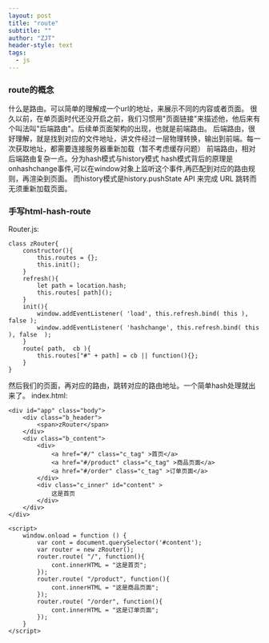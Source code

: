 ```yaml
---
layout: post
title: "route"
subtitle: ""
author: "ZJT"
header-style: text
tags:
  - js
---
```


### route的概念

什么是路由。可以简单的理解成一个url的地址，来展示不同的内容或者页面。
很久以前，在单页面时代还没开启之前，我们习惯用"页面链接"来描述他，他后来有个叫法叫"后端路由"。后续单页面架构的出现，也就是前端路由。
后端路由，很好理解，就是找到对应的文件地址，讲文件经过一层物理转换，输出到前端。每一次获取地址，都需要连接服务器重新加载（暂不考虑缓存问题）
前端路由，相对后端路由复杂一点。分为hash模式与history模式
hash模式背后的原理是onhashchange事件,可以在window对象上监听这个事件,再匹配到对应的路由规则，再渲染到页面。
而history模式是history.pushState API 来完成 URL 跳转而无须重新加载页面。

### 手写html-hash-route

Router.js:
```
class zRouter{
    constructor(){
        this.routes = {};
        this.init();
    }
    refresh(){
        let path = location.hash;
        this.routes[ path]();
    }
    init(){
        window.addEventListener( 'load', this.refresh.bind( this ), false );
        window.addEventListener( 'hashchange', this.refresh.bind( this ), false  );
    }
    route( path,  cb ){
        this.routes["#" + path] = cb || function(){};
    }
}
```
然后我们的页面，再对应的路由，跳转对应的路由地址。一个简单hash处理就出来了。 index.html:
```
<div id="app" class="body">
    <div class="b_header">
        <span>zRouter</span>
    </div>
    <div class="b_content">
        <div>
            <a href="#/" class="c_tag" >首页</a>
            <a href="#/product" class="c_tag" >商品页面</a>
            <a href="#/order" class="c_tag" >订单页面</a>
        </div>
        <div class="c_inner" id="content" >
            这是首页
        </div>
    </div>
</div>

<script>
    window.onload = function () {
        var cont = document.querySelector('#content');
        var router = new zRouter();
        router.route( "/", function(){
            cont.innerHTML = "这是首页";
        });
        router.route( "/product", function(){
            cont.innerHTML = "这是商品页面";
        });
        router.route( "/order", function(){
            cont.innerHTML = "这是订单页面";
        });
    }
</script>
```



